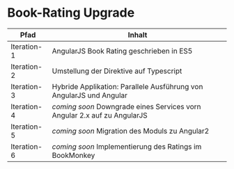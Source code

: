 # Book-Rating Upgrade

Pfad        | Inhalt
------------| ----------------------------------------
Iteration-1 | AngularJS Book Rating geschrieben in ES5
Iteration-2 | Umstellung der Direktive auf Typescript
Iteration-3 | Hybride Applikation: Parallele Ausführung von AngularJS und Angular
Iteration-4 | *coming soon* Downgrade eines Services vorn Angular 2.x auf zu AngularJS
Iteration-5 | *coming soon* Migration des Moduls zu Angular2
Iteration-6 | *coming soon* Implementierung des Ratings im BookMonkey
